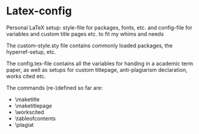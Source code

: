 # Latex-config
Personal LaTeX setup: style-file for packages, fonts, etc. and config-file for variables and custom title pages etc. to fit my whims and needs

The custom-style.sty file contains commonly loaded packages, the hyperref-setup, etc.

The config.tex-file contains all the variables for handing in a academic term paper, as well as setups for custom titlepage, anti-plagiarism declaration, works cited etc.

The commands (re-)defined so far are:
- \maketitle
- \maketitlepage
- \workscited
- \tableofcontents
- \plagiat
